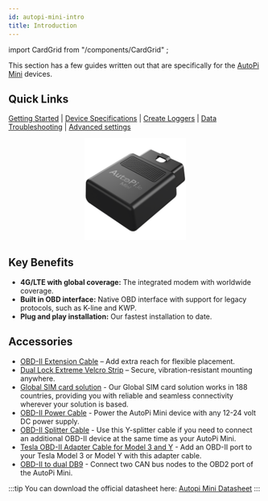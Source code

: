 ```yaml
---
id: autopi-mini-intro
title: Introduction
---
```

import CardGrid from "/components/CardGrid" ;

This section has a few guides written out that are specifically for the [AutoPi](https://www.autopi.io) [Mini](https://www.autopi.io/hardware/autopi-mini) devices. 

## Quick Links
[Getting Started](https://docs.autopi.io/getting_started/autopi_mini/) | [Device Specifications](https://docs.autopi.io/hardware/autopi_mini/device_specifications/) | [Create Loggers](https://docs.autopi.io/getting_started/autopi_mini/create-mini-loggers/) | [Data Troubleshooting](https://docs.autopi.io/getting_started/autopi_mini/mini-data-troubleshooting/) | [Advanced settings](https://docs.autopi.io/cloud/device_management/advanced_settings/autopi_mini/)


<p align="center">
<img src="/img/hardware/autopi_mini/AutoPi_Mini_5_Top_right.png" alt="AutoPi Mini" width="40%" />
</p>

## Key Benefits
- **4G/LTE with global coverage:** The integrated modem with worldwide coverage.
- **Built in OBD interface:** Native OBD interface with support for legacy protocols, such as K-line and KWP.
- **Plug and play installation:** Our fastest installation to date.

## Accessories 
  * [OBD-II Extension Cable](https://shop.autopi.io/products/obd-ii-extension-cable?pr_prod_strat=jac&pr_rec_id=f2111200b&pr_rec_pid=8619775328605&pr_ref_pid=14961336746333&pr_seq=uniform) – Add extra reach for flexible placement.
  * [Dual Lock Extreme Velcro Strip](https://shop.autopi.io/products/dual-lock-extreme-velcro) – Secure, vibration-resistant mounting anywhere.
  * [Global SIM card solution](https://shop.autopi.io/products/global-sim-card-solution) - Our Global SIM card solution works in 188 countries, providing you with reliable and seamless connectivity wherever your solution is based.
  * [OBD-II Power Cable](https://shop.autopi.io/products/obd-ii-power-cable?pr_prod_strat=jac&pr_rec_id=17052e989&pr_rec_pid=8619774050653&pr_ref_pid=8609919074653&pr_seq=uniform) - Power the AutoPi Mini device with any 12-24 volt DC power supply.
  * [OBD-II Splitter Cable](https://shop.autopi.io/products/obd-ii-splitter-cable?pr_prod_strat=jac&pr_rec_id=70ef610e3&pr_rec_pid=8619777327453&pr_ref_pid=8619774050653&pr_seq=uniform) - Use this Y-splitter cable if you need to connect an additional OBD-II device at the same time as your AutoPi Mini.
  * [Tesla OBD-II Adapter Cable for Model 3 and Y](https://shop.autopi.io/products/tesla-obd2-adapter-cable-for-model-3-and-y) - Add an OBD-II port to your Tesla Model 3 or Model Y with this adapter cable.
  * [OBD-II to dual DB9](https://shop.autopi.io/products/obd2-to-dual-db9) - Connect two CAN bus nodes to the OBD2 port of the AutoPi Mini.


:::tip
You can download the official datasheet here: [Autopi Mini Datasheet](https://www.autopi.io/static/pdf/autopi_mini_datasheet.pdf)
:::